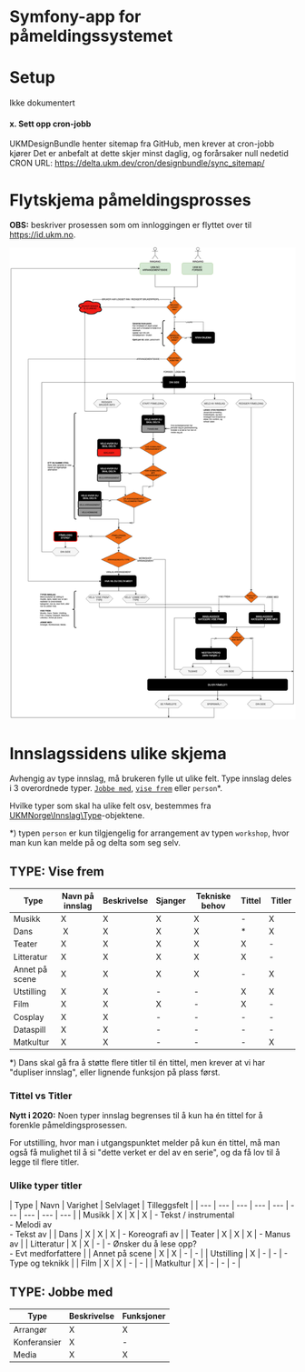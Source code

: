 Symfony-app for påmeldingssystemet
========================

# Setup
Ikke dokumentert

#### x. Sett opp cron-jobb
UKMDesignBundle henter sitemap fra GitHub, men krever at cron-jobb kjører
Det er anbefalt at dette skjer minst daglig, og forårsaker null nedetid
CRON URL: https://delta.ukm.dev/cron/designbundle/sync_sitemap/

# Flytskjema påmeldingsprosses
**OBS:** beskriver prosessen som om innloggingen er flyttet over til https://id.ukm.no.


![Midlertidig flytskjema](Flytskjema.png?raw=true)


# Innslagssidens ulike skjema 
Avhengig av type innslag, må brukeren fylle ut ulike felt. Type innslag deles i 3 overordnede typer. [`Jobbe med`](TYPE-jobbe-med), [`vise frem`](TYPE-vise-frem) eller `person`*.

Hvilke typer som skal ha ulike felt osv, bestemmes fra [UKMNorge\Innslag\Type](https://github.com/UKMNorge/UKMapi/tree/master/Innslag/Typer)-objektene.

*) typen `person` er kun tilgjengelig for arrangement av typen `workshop`, hvor man kun kan melde på og delta som seg selv.

## TYPE: Vise frem
| Type | Navn på innslag | Beskrivelse | Sjanger | Tekniske behov | Tittel | Titler |
| --- | --- | --- | --- | --- | --- | --- |
| Musikk | X | X | X | X | - | X |
| Dans | X | X | X | X | * | X |
| Teater | X | X | X | X | X | - |
| Litteratur | X | X | X | X | X | - |
| Annet på scene | X | X | X | X | - | X |
| Utstilling | X | X | - | - | X | X |
| Film | X | X | X | - | X | - |
| Cosplay | X | X | - | - | - | - |
| Dataspill | X | X | - | - | - | - |
| Matkultur | X | X | - | - | - | X |

*) Dans skal gå fra å støtte flere titler til én tittel, men krever at vi har "dupliser innslag", eller lignende funksjon på plass først.

### Tittel vs Titler
**Nytt i 2020:** Noen typer innslag begrenses til å kun ha én tittel for å forenkle påmeldingsprosessen. 

For utstilling, hvor man i utgangspunktet melder på kun én tittel, må man også få mulighet til å si "dette verket er del av en serie", og da få lov til å legge til flere titler.

### Ulike typer titler
| Type | Navn | Varighet | Selvlaget | Tilleggsfelt |
| --- | --- | --- | --- | --- | --- | --- | --- | --- |
| Musikk | X | X | X | - Tekst / instrumental<br />- Melodi av<br />- Tekst av |
| Dans | X | X | X | - Koreografi av |
| Teater | X | X | X | - Manus av |
| Litteratur | X | X | - | - Ønsker du å lese opp?<br />- Evt medforfattere |
| Annet på scene | X | X | - | - |
| Utstilling | X | - | - | - Type og teknikk |
| Film | X | X | - | - |
| Matkultur | X | - | - | - |

## TYPE: Jobbe med
| Type | Beskrivelse | Funksjoner |
| --- | --- | --- |
| Arrangør | X | X |
| Konferansier | X | - |
| Media | X | X |
